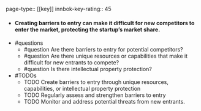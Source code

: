 page-type:: [[key]]
innbok-key-rating:: 45
- #### Creating barriers to entry can make it difficult for new competitors to enter the market, protecting the startup’s market share.
- #questions
  - #question Are there barriers to entry for potential competitors?
  - #question Are there unique resources or capabilities that make it difficult for new entrants to compete?
  - #question Is there intellectual property protection?
- #TODOs
  - TODO Create barriers to entry through unique resources, capabilities, or intellectual property protection
  - TODO  Regularly assess and strengthen barriers to entry
  - TODO  Monitor and address potential threats from new entrants.



